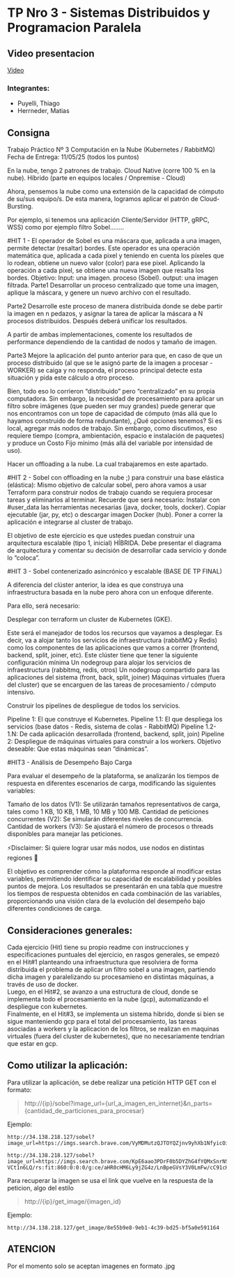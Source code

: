 # TP Nro 3 - Sistemas Distribuidos y Programacion Paralela

## Video presentacion
[Video](https://youtu.be/0WL-X8g0s3M)

### Integrantes:
* Puyelli, Thiago
* Herrneder, Matias

## Consigna
Trabajo Práctico Nº 3
Computación en la Nube (Kubernetes / RabbitMQ)
Fecha de Entrega: 11/05/25
(todos los puntos)

En la nube, tengo 2 patrones de trabajo.
Cloud Native (corre 100 % en la nube).
Híbrido (parte en equipos locales / Onpremise - Cloud)

Ahora, pensemos la nube como una extensión de la capacidad de cómputo de su/sus equipo/s. De esta manera, logramos aplicar el patrón de Cloud-Bursting. 

Por ejemplo, si tenemos una aplicación Cliente/Servidor (HTTP, gRPC, WSS) como por ejemplo filtro Sobel……..

#HIT 1 - El operador de Sobel es una máscara que, aplicada a una imagen, permite detectar (resaltar) bordes. Este operador es una operación matemática que, aplicada a cada pixel y teniendo en cuenta los píxeles que lo rodean, obtiene un nuevo valor (color) para ese pixel. Aplicando la operación a cada píxel, se obtiene una nueva imagen que resalta los bordes.
Objetivo: 
Input: una imagen. 
proceso (Sobel).
output: una imagen filtrada.
Parte1 
Desarrollar un proceso centralizado que tome una imagen, aplique la máscara, y genere un nuevo archivo con el resultado. 

Parte2 
Desarrolle este proceso de manera distribuida donde se debe partir la imagen en n pedazos, y asignar la tarea de aplicar la máscara a N procesos distribuidos. Después deberá unificar los resultados. 

A partir de ambas implementaciones, comente los resultados de performance dependiendo de la cantidad de nodos y tamaño de imagen.

Parte3 
Mejore la aplicación del punto anterior para que, en caso de que un proceso distribuido (al que se le asignó parte de la imagen a procesar - WORKER) se caiga y no responda, el proceso principal detecte esta situación y pida este cálculo a otro proceso.

Bien, todo eso lo corrieron “distribuido” pero “centralizado” en su propia computadora. Sin embargo, la necesidad de procesamiento para aplicar un filtro sobre imágenes (que pueden ser muy grandes) puede generar que nos encontramos con un tope de capacidad de cómputo (más allá que lo hayamos construido de forma redundante), ¿Qué opciones tenemos?
Si es local, agregar más nodos de trabajo. Sin embargo, como discutimos, eso requiere tiempo (compra, ambientación, espacio e instalación de paquetes) y produce un Costo Fijo mínimo (más allá del variable por intensidad de uso). 

Hacer un offloading a la nube. La cual trabajaremos en este apartado. 

#HIT 2 - Sobel con offloading en la nube ;) para construir una base elástica (elástica):
Mismo objetivo de calcular sobel, pero ahora vamos a usar Terraform para construir nodos de trabajo cuando se requiera procesar tareas y eliminarlos al terminar. Recuerde que será necesario:
Instalar con #user_data las herramientas necesarias (java, docker, tools, docker).
Copiar ejecutable (jar, py, etc) o descargar imagen Docker (hub).
Poner a correr la aplicación e integrarse al cluster de trabajo.

El objetivo de este ejercicio es que ustedes puedan construir una arquitectura escalable (tipo 1, inicial) HÍBRIDA. Debe presentar el diagrama de arquitectura y comentar su decisión de desarrollar cada servicio y donde lo “coloca”.


#HIT 3 - Sobel contenerizado asincrónico y escalable (BASE DE TP FINAL) 

A diferencia del clúster anterior, la idea es que construya una infraestructura basada en la nube pero ahora con un enfoque diferente. 

Para ello, será necesario:

Desplegar con terraform un cluster de Kubernetes (GKE). 

Este será el manejador de todos los recursos que vayamos a desplegar. Es decir, va a alojar tanto los servicios de infraestructura (rabbitMQ y Redis) como los componentes de las aplicaciones que vamos a correr (frontend, backend, split, joiner, etc). Este clúster tiene que tener la siguiente configuración mínima
Un nodegroup para alojar los servicios de infraestructura (rabbitmq, redis, otros)
Un nodegroup compartido para las aplicaciones del sistema (front, back, split, joiner)
Máquinas virtuales (fuera del cluster)  que se encarguen de las tareas de procesamiento / cómputo intensivo. 


Construir los pipelines de despliegue de todos los servicios.

Pipeline 1: El que construye el Kubernetes. 
Pipeline 1.1: El que despliega los servicios (base datos - Redis, sistema de colas - RabbitMQ)
Pipeline 1.2-1.N: De cada aplicación desarrollada (frontend, backend, split, join)
Pipeline 2: Despliegue de máquinas virtuales para construir a los workers. Objetivo deseable: Que estas máquinas sean “dinámicas”.  



#HIT3 - Análisis de Desempeño Bajo Carga

Para evaluar el desempeño de la plataforma, se analizarán los tiempos de respuesta en diferentes escenarios de carga, modificando las siguientes variables:

Tamaño de los datos (V1): Se utilizarán tamaños representativos de carga, tales como 1 KB, 10 KB, 1 MB, 10 MB y 100 MB.
Cantidad de peticiones concurrentes (V2): Se simularán diferentes niveles de concurrencia.
Cantidad de workers (V3): Se ajustará el número de procesos o threads disponibles para manejar las peticiones.

⚡Disclaimer: Si quiere lograr usar más nodos, use nodos en distintas regiones 🙂

El objetivo es comprender cómo la plataforma responde al modificar estas variables, permitiendo identificar su capacidad de escalabilidad y posibles puntos de mejora. Los resultados se presentarán en una tabla que muestre los tiempos de respuesta obtenidos en cada combinación de las variables, proporcionando una visión clara de la evolución del desempeño bajo diferentes condiciones de carga.

## Consideraciones generales:
Cada ejercicio (Hit) tiene su propio readme con instrucciones y especificaciones puntuales del ejercicio, en rasgos generales, se empezó en el Hit#1 planteando una infraestructura que resolviera de forma distribuida el problema de aplicar un filtro sobel a una imagen, partiendo dicha imagen y paralelizando su procesamieno en distintas máquinas, a través de uso de docker.  
Luego, en el Hit#2, se avanzo a una estructura de cloud, donde se implementa todo el procesamiento en la nube (gcp), automatizando el despliegue con kubernetes.  
Finalmente, en el Hit#3, se implementa un sistema hibrido, donde si bien se sigue manteniendo gcp para el total del procesamiento, las tareas asociadas a workers y la aplicacion de los filtros, se realizan en maquinas virtuales (fuera del cluster de kubernetes), que no necesariamente tendrian que estar en gcp.

## Como utilizar la aplicación:
Para utilizar la aplicación, se debe realizar una petición HTTP GET con el formato: 
>http://{ip}/sobel?image_url={url_a_imagen_en_internet}&n_parts={cantidad_de_particiones_para_procesar}

Ejemplo:
```
http://34.138.218.127/sobel?image_url=https://imgs.search.brave.com/VyMDMutzQJTOYQZjnv9yhXb1NfyicOiLlexCkDe58KU/rs:fit:860:0:0:0/g:ce/aHR0cHM6Ly9zMS5z/aWduaWZpY2Fkb3Mu/Y29tL2ZvdG8vaW1h/Z2VuLWluaWNpby1j/a2UuanBnP2NsYXNz/PWFydGljbGU
```
```
http://34.138.218.127/sobel?image_url=https://imgs.search.brave.com/KpE6aao3PDrF0b5DYZhG4fYQMxSnrNSS43-VCt1n6LQ/rs:fit:860:0:0:0/g:ce/aHR0cHM6Ly9jZG4z/LnBpeGVsY3V0LmFw/cC91cHNjYWxlX2Fm/dGVyXzJfNWY3N2Rh/YjkwYy5qcGc&n_parts=6
```

Para recuperar la imagen se usa el link que vuelve en la respuesta de la peticion, algo del estilo
>http://{ip}/get_image/{imagen_id}

Ejemplo:
```
http://34.138.218.127/get_image/8e55b9e8-9eb1-4c39-bd25-bf5a0e591164
```

## ATENCION
Por el momento solo se aceptan imagenes en formato .jpg